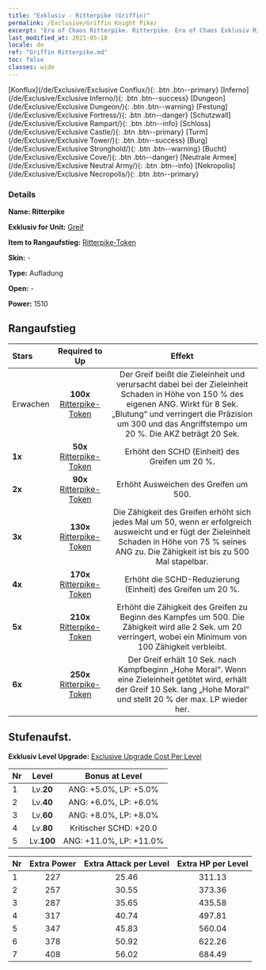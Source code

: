 ```yaml
---
title: "Exklusiv - Ritterpike (Griffin)"
permalink: /Exclusive/Griffin Knight Pike/
excerpt: "Era of Chaos Ritterpike. Ritterpike. Era of Chaos Exklusiv Ritterpike. Greif Exklusiv."
last_modified_at: 2021-05-18
locale: de
ref: "Griffin Ritterpike.md"
toc: false
classes: wide
---
```

 [Konflux](/de/Exclusive/Exclusive Conflux/){: .btn .btn--primary} [Inferno](/de/Exclusive/Exclusive Inferno/){: .btn .btn--success} [Dungeon](/de/Exclusive/Exclusive Dungeon/){: .btn .btn--warning} [Festung](/de/Exclusive/Exclusive Fortress/){: .btn .btn--danger} [Schutzwall](/de/Exclusive/Exclusive Rampart/){: .btn .btn--info} [Schloss](/de/Exclusive/Exclusive Castle/){: .btn .btn--primary} [Turm](/de/Exclusive/Exclusive Tower/){: .btn .btn--success} [Burg](/de/Exclusive/Exclusive Stronghold/){: .btn .btn--warning} [Bucht](/de/Exclusive/Exclusive Cove/){: .btn .btn--danger} [Neutrale Armee](/de/Exclusive/Exclusive Neutral Army/){: .btn .btn--info} [Nekropolis](/de/Exclusive/Exclusive Necropolis/){: .btn .btn--primary} 

### Details
 **Name: Ritterpike** 

 **Exklusiv for Unit:** [Greif](/de/units/Griffin/) 

 **Item to Rangaufstieg:** [Ritterpike-Token](/ItemsDE/con_916/)

 **Skin:** -

 **Type:** Aufladung

 **Open:** -

 **Power:** 1510

## Rangaufstieg

  |     Stars    |  Required to Up | Effekt |
  |:-------------|:---------------:|:---------------:|
  |  Erwachen  | **100x** [Ritterpike-Token](/ItemsDE/con_916/) | <Schnabelhieb> Der Greif beißt die Zieleinheit und verursacht dabei bei der Zieleinheit Schaden in Höhe von 150 % des eigenen ANG. Wirkt für 8 Sek. „Blutung“ und verringert die Präzision um 300 und das Angriffstempo um 20 %. Die AKZ beträgt 20 Sek. |
  | **1x** <i class="fas fa-star"/> | **50x** [Ritterpike-Token](/ItemsDE/con_916/) | Erhöht den SCHD (Einheit) des Greifen um 20 %. |
  | **2x** <i class="fas fa-star"/> | **90x** [Ritterpike-Token](/ItemsDE/con_916/) | Erhöht Ausweichen des Greifen um 500. |
  | **3x** <i class="fas fa-star"/> | **130x** [Ritterpike-Token](/ItemsDE/con_916/) | <Luftrolle> Die Zähigkeit des Greifen erhöht sich jedes Mal um 50, wenn er erfolgreich ausweicht und er fügt der Zieleinheit Schaden in Höhe von 75 % seines ANG zu. Die Zähigkeit ist bis zu 500 Mal stapelbar. |
  | **4x** <i class="fas fa-star"/> | **170x** [Ritterpike-Token](/ItemsDE/con_916/) | Erhöht die SCHD-Reduzierung (Einheit) des Greifen um 20 %. |
  | **5x** <i class="fas fa-star"/> | **210x** [Ritterpike-Token](/ItemsDE/con_916/) | Erhöht die Zähigkeit des Greifen zu Beginn des Kampfes um 500. Die Zähigkeit wird alle 2 Sek. um 20 verringert, wobei ein Minimum von 100 Zähigkeit verbleibt. |
  | **6x** <i class="fas fa-star"/> | **250x** [Ritterpike-Token](/ItemsDE/con_916/) | <Tierische Instinkte> Der Greif erhält 10 Sek. nach Kampfbeginn „Hohe Moral“. Wenn eine Zieleinheit getötet wird, erhält der Greif 10 Sek. lang „Hohe Moral“ und stellt 20 % der max. LP wieder her. |


## Stufenaufst.
 **Exklusiv Level Upgrade:** [Exclusive Upgrade Cost Per Level](/Exclusive/ExclusiveUpgradeCostPerLevel/)

  |  Nr  |   Level  | Bonus at Level |
  |:-----|:--------:|:--------------:|
  | 1 | Lv.**20** | ANG: +5.0%, LP: +5.0% |
  | 2 | Lv.**40** | ANG: +6.0%, LP: +6.0% |
  | 3 | Lv.**60** | ANG: +8.0%, LP: +8.0% |
  | 4 | Lv.**80** | Kritischer SCHD: +20.0 |
  | 5 | Lv.**100** | ANG: +11.0%, LP: +11.0% |


  |  Nr  |  Extra Power | Extra Attack per Level | Extra HP per Level |
  |:-----|:--------:|:--------:|:--------:|
  | 1 | 227 | 25.46 | 311.13 |
  | 2 | 257 | 30.55 | 373.36 |
  | 3 | 287 | 35.65 | 435.58 |
  | 4 | 317 | 40.74 | 497.81 |
  | 5 | 347 | 45.83 | 560.04 |
  | 6 | 378 | 50.92 | 622.26 |
  | 7 | 408 | 56.02 | 684.49 |


